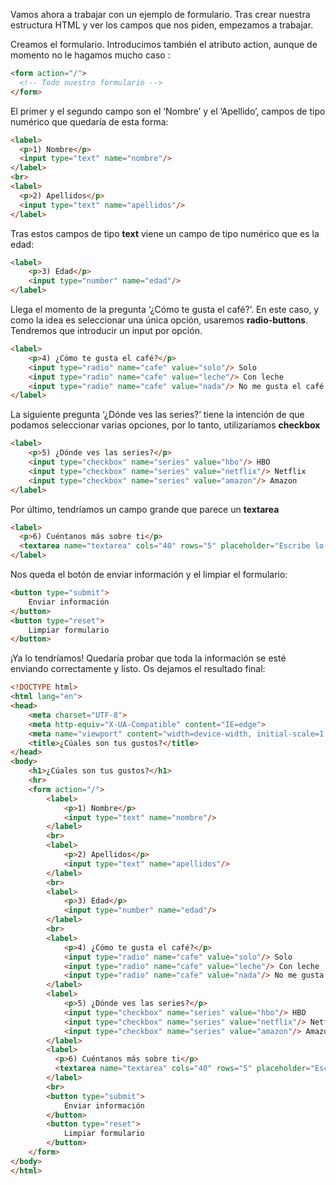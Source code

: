 Vamos ahora a trabajar con un ejemplo de formulario. Tras crear nuestra estructura HTML y ver los campos que nos piden, empezamos a trabajar.

Creamos el formulario. Introducimos también el atributo action, aunque de momento no le hagamos mucho caso :

```html
<form action="/">
  <!-- Todo nuestro formulario -->
</form>
```

El primer y el segundo campo son el ‘Nombre’ y el ‘Apellido’, campos de tipo numérico que quedaría de esta forma:

 

```html
<label>
  <p>1) Nombre</p>
  <input type="text" name="nombre"/>
</label>
<br>
<label>
  <p>2) Apellidos</p>
  <input type="text" name="apellidos"/>
</label>
```

 

Tras estos campos de tipo **text** viene un campo de tipo numérico que es la edad:

```html
<label>
    <p>3) Edad</p>
    <input type="number" name="edad"/>
</label>
```

Llega el momento de la pregunta ‘¿Cómo te gusta el café?’. En este caso, y como la idea es seleccionar una única opción, usaremos **radio-buttons**. Tendremos que introducir un input por opción.

```html
<label>
    <p>4) ¿Cómo te gusta el café?</p>
    <input type="radio" name="cafe" value="solo"/> Solo
    <input type="radio" name="cafe" value="leche"/> Con leche
    <input type="radio" name="cafe" value="nada"/> No me gusta el café
</label>
```

La siguiente pregunta ‘¿Dónde ves las series?’ tiene la intención de que podamos seleccionar varias opciones, por lo tanto, utilizaríamos **checkbox** 

```html
<label>
    <p>5) ¿Dónde ves las series?</p>
    <input type="checkbox" name="series" value="hbo"/> HBO
    <input type="checkbox" name="series" value="netflix"/> Netflix
    <input type="checkbox" name="series" value="amazon"/> Amazon
</label>
```

Por último, tendríamos un campo grande que parece un **textarea**

```html
<label>
  <p>6) Cuéntanos más sobre ti</p>
  <textarea name="textarea" cols="40" rows="5" placeholder="Escribe lo que más te apasiona..."></textarea>
</label>
```

Nos queda el botón de enviar información y el limpiar el formulario:

```html
<button type="submit">
    Enviar información
</button>
<button type="reset">
    Limpiar formulario
</button>
```

¡Ya lo tendríamos! Quedaría probar que toda la información se esté enviando correctamente y listo. Os dejamos el resultado final:

```html
<!DOCTYPE html>
<html lang="en">
<head>
    <meta charset="UTF-8">
    <meta http-equiv="X-UA-Compatible" content="IE=edge">
    <meta name="viewport" content="width=device-width, initial-scale=1.0">
    <title>¿Cúales son tus gustos?</title>
</head>
<body>
    <h1>¿Cúales son tus gustos?</h1>
    <hr>
    <form action="/">
        <label>
            <p>1) Nombre</p>
            <input type="text" name="nombre"/>
        </label>
        <br>
        <label>
            <p>2) Apellidos</p>
            <input type="text" name="apellidos"/>
        </label>
        <br>
        <label>
            <p>3) Edad</p>
            <input type="number" name="edad"/>
        </label>
        <br>
        <label>
            <p>4) ¿Cómo te gusta el café?</p>
            <input type="radio" name="cafe" value="solo"/> Solo
            <input type="radio" name="cafe" value="leche"/> Con leche
            <input type="radio" name="cafe" value="nada"/> No me gusta el café
        </label>
        <label>
            <p>5) ¿Dónde ves las series?</p>
            <input type="checkbox" name="series" value="hbo"/> HBO
            <input type="checkbox" name="series" value="netflix"/> Netflix
            <input type="checkbox" name="series" value="amazon"/> Amazon
        </label>
        <label>
          <p>6) Cuéntanos más sobre ti</p>
          <textarea name="textarea" cols="40" rows="5" placeholder="Escribe lo que más te apasiona..."></textarea>
        </label>
        <br>
        <button type="submit">
            Enviar información
        </button>
        <button type="reset">
            Limpiar formulario
        </button>
    </form>
</body>
</html>
```
